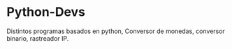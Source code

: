 # Python-Devs
Distintos programas basados en python, Conversor de monedas, conversor binario, rastreador IP.
